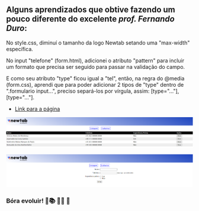 ## Alguns aprendizados que obtive fazendo um pouco diferente do excelente *prof. Fernando Duro*:

No style.css, diminuí o tamanho da logo Newtab setando uma "max-width" específica.  

No input "telefone" (form.html), adicionei o atributo "pattern" para incluir um formato que precisa ser seguido para passar na validação do campo.  

E como seu atributo "type" ficou igual a "tel", então, na regra do @media (form.css), aprendi que para poder adicionar 2 tipos de "type" dentro de 
".formulario input...", preciso separá-los por vírgula, assim: [type="..."], [type="..."].  

* [Link para a página](https://vinnizius1.github.io/projeto_guiado-modulo_2/form.html)  

![](assets/img-readme/Screenshot.png)  

![](assets/img-readme/Screenshot2.png)

### Bóra evoluir! 🚀:books: 	:man_technologist:  :raised_hands:  

